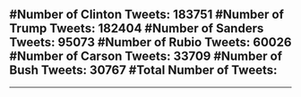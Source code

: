 #Number of Clinton Tweets: 183751
#Number of Trump Tweets: 182404
#Number of Sanders Tweets: 95073
#Number of Rubio Tweets: 60026
#Number of Carson Tweets: 33709
#Number of Bush Tweets: 30767
#Total Number of Tweets:  
---
---
